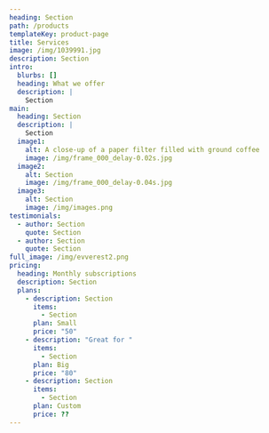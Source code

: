 ```yaml
---
heading: Section
path: /products
templateKey: product-page
title: Services
image: /img/1039991.jpg
description: Section
intro:
  blurbs: []
  heading: What we offer
  description: |
    Section
main:
  heading: Section
  description: |
    Section
  image1:
    alt: A close-up of a paper filter filled with ground coffee
    image: /img/frame_000_delay-0.02s.jpg
  image2:
    alt: Section
    image: /img/frame_000_delay-0.04s.jpg
  image3:
    alt: Section
    image: /img/images.png
testimonials:
  - author: Section
    quote: Section
  - author: Section
    quote: Section
full_image: /img/evverest2.png
pricing:
  heading: Monthly subscriptions
  description: Section
  plans:
    - description: Section
      items:
        - Section
      plan: Small
      price: "50"
    - description: "Great for "
      items:
        - Section
      plan: Big
      price: "80"
    - description: Section
      items:
        - Section
      plan: Custom
      price: ??
---
```

